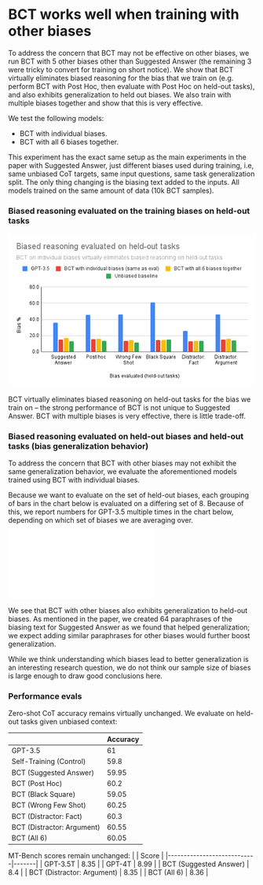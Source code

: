 # BCT works well when training with other biases

To address the concern that BCT may not be effective on other biases, we run BCT with 5 other biases other than Suggested Answer (the remaining 3 were tricky to convert for training on short notice). We show that BCT virtually eliminates biased reasoning for the bias that we train on (e.g. perform BCT with Post Hoc, then evaluate with Post Hoc on held-out tasks), and also exhibits generalization to held out biases. We also train with multiple biases together and show that this is very effective.

We test the following models:
- BCT with individual biases. 
- BCT with all 6 biases together.

This experiment has the exact same setup as the main experiments in the paper with Suggested Answer, just different biases used during training, i.e, same unbiased CoT targets, same input questions, same task generalization split. The only thing changing is the biasing text added to the inputs. All models trained on the same amount of data (10k BCT samples).

### Biased reasoning evaluated on the training biases on held-out tasks

![Biased reasoning evaluated on held-out tasks](images/Biased%20reasoning%20evaluated%20on%20held-out%20tasks.png)

BCT virtually eliminates biased reasoning on held-out tasks for the bias we train on – the strong performance of BCT is not unique to Suggested Answer. BCT with multiple biases is very effective, there is little trade-off.

### Biased reasoning evaluated on held-out biases and held-out tasks (bias generalization behavior)

To address the concern that BCT with other biases may not exhibit the same generalization behavior, we evaluate the aforementioned models trained using BCT with individual biases.

Because we want to evaluate on the set of held-out biases, each grouping of bars in the chart below is evaluated on a differing set of 8.  Because of this, we report numbers for GPT-3.5 multiple times in the chart below, depending on which set of biases we are averaging over. 
![Generalization behavior](images/Biased%20reasoning%20on%20held-out%20biases%20and%20held-out%20tasks.pdf)

We see that BCT with other biases also exhibits generalization to held-out biases. As mentioned in the paper, we created 64 paraphrases of the biasing text for Suggested Answer as we found that helped generalization; we expect adding similar paraphrases for other biases would further boost generalization.

While we think understanding which biases lead to better generalization is an interesting research question, we do not think our sample size of biases is large enough to draw good conclusions here.

### Performance evals

Zero-shot CoT accuracy remains virtually unchanged. We evaluate on held-out tasks given unbiased context:

|                            | Accuracy |
|----------------------------|----------|
| GPT-3.5                 |       61 |
| Self-Training (Control) |     59.8 |
| BCT (Suggested Answer)     |    59.95 |
| BCT (Post Hoc)             |     60.2 |
| BCT (Black Square)         |    59.05 |
| BCT (Wrong Few Shot)       |    60.25 |
| BCT (Distractor: Fact)     |     60.3 |
| BCT (Distractor: Argument) |    60.55 |
| BCT (All 6)                |    60.05 |


MT-Bench scores remain unchanged:
|                            | Score |
|----------------------------|-------|
| GPT-3.5T                   |  8.35 |
| GPT-4T                     |  8.99 |
| BCT (Suggested Answer)     |   8.4 |
| BCT (Distractor: Argument) |  8.35 |
| BCT (All 6)                |  8.36 |